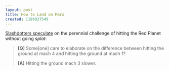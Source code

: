 ```yaml
---
layout: post
title: How to Land on Mars
created: 1186027549
---
```

[Slashdotters speculate](http://science.slashdot.org/article.pl?sid=07/07/19/2155248) on the perennial challenge of hitting the Red Planet without going *splat*:

> **[Q]** Some[one] care to elaborate on the difference between hitting the ground at mach 4 and hitting the ground at mach 1? <!--break-->
>
> **[A]** Hitting the ground mach 3 slower.
